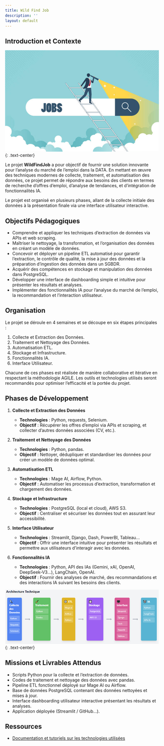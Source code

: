 ```yaml
---
title: Wild Find Job
description: ''
layout: default
---
```


## Introduction et Contexte

![header](assets/image/header.jpg)
{: .text-center}

Le projet **WildFindJob** a pour objectif de fournir une solution innovante pour l’analyse du marché de l’emploi dans la DATA. En mettant en œuvre des techniques modernes de collecte, traitement, et automatisation des données, ce projet permet de répondre aux besoins des clients en termes de recherche d’offres d’emploi, d’analyse de tendances, et d’intégration de fonctionnalités IA.

Le projet est organisé en plusieurs phases, allant de la collecte initiale des données à la présentation finale via une interface utilisateur interactive.

## Objectifs Pédagogiques

- Comprendre et appliquer les techniques d’extraction de données via APIs et web scraping.
- Maîtriser le nettoyage, la transformation, et l’organisation des données en créant un modèle de données.
- Concevoir et déployer un pipeline ETL automatisé pour garantir l’extraction, le contrôle de qualité, la mise à jour des données et la préparation d’ingestion des données dans un SGBDR.
- Acquérir des compétences en stockage et manipulation des données dans PostgreSQL.
- Développer une interface de dashboarding simple et intuitive pour présenter les résultats et analyses.
- Implémenter des fonctionnalités IA pour l’analyse du marché de l’emploi, la recommandation et l’interaction utilisateur.

## Organisation

Le projet se déroule en 4 semaines et se découpe en six étapes principales :

1. Collecte et Extraction des Données.
2. Traitement et Nettoyage des Données.
3. Automatisation ETL.
4. Stockage et Infrastructure.
5. Fonctionnalités IA.
6. Interface Utilisateur.

Chacune de ces phases est réalisée de manière collaborative et itérative en respectant la méthodologie AGILE. Les outils et technologies utilisés seront recommandés pour optimiser l’efficacité et la portée du projet.

## Phases de Développement

1. **Collecte et Extraction des Données**

    - **Technologies** : Python, requests, Selenium.
    - **Objectif** : Récupérer les offres d’emploi via APIs et scraping, et collecter d’autres données associées (CV, etc.).

2. **Traitement et Nettoyage des Données**

    - **Technologies** : Python, pandas.
    - **Objectif** : Nettoyer, dédupliquer et standardiser les données pour créer un modèle de données optimal.

3. **Automatisation ETL**

    - **Technologies** : Mage AI, Airflow, Python.
    - **Objectif** : Automatiser les processus d’extraction, transformation et chargement des données.

4. **Stockage et Infrastructure**

    - **Technologies** : PostgreSQL (local et cloud), AWS S3.
    - **Objectif** : Centraliser et sécuriser les données tout en assurant leur accessibilité.

5. **Interface Utilisateur**

    - **Technologies** : Streamlit, Django, Dash, PowerBI, Tableau...
    - **Objectif** : Offrir une interface intuitive pour présenter les résultats et permettre aux utilisateurs d’interagir avec les données.

6. **Fonctionnalités IA**

    - **Technologies** : Python, API des IAs (Gemini, xAI, OpenAI, DeepSeek-V3...), LangChain, OpenAI.
    - **Objectif** : Fournir des analyses de marché, des recommandations et des interactions IA suivant les besoins des clients.

![architecture](assets/image/architecture.PNG)
{: .text-center}

## Missions et Livrables Attendus

- Scripts Python pour la collecte et l’extraction de données.
- Codes de traitement et nettoyage des données avec pandas.
- Pipeline ETL fonctionnel déployé sur Mage AI ou Airflow.
- Base de données PostgreSQL contenant des données nettoyées et mises à jour.
- Interface dashboarding utilisateur interactive présentant les résultats et analyses.
- Application déployée (Streamlit / GitHub…).

## Ressources

- [Documentation et tutoriels sur les technologies utilisées](https://docs.google.com/document/d/125OscHfCOOmu_XtHZj9acDnzxyCBG1vF0SHSBnodIpY/edit?usp=sharing)
